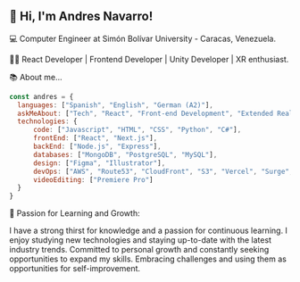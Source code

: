 <h2>👋 Hi, I'm Andres Navarro!</h2>

💻 Computer Engineer at Simón Bolívar University - Caracas, Venezuela.

👨‍💻 React Developer | Frontend Developer | Unity Developer | XR enthusiast.

📚 About me...

```javascript
const andres = {
  languages: ["Spanish", "English", "German (A2)"],
  askMeAbout: ["Tech", "React", "Front-end Development", "Extended Reality"],
  technologies: {
      code: ["Javascript", "HTML", "CSS", "Python", "C#"],
      frontEnd: ["React", "Next.js"],
      backEnd: ["Node.js", "Express"],
      databases: ["MongoDB", "PostgreSQL", "MySQL"],
      design: ["Figma", "Illustrator"],
      devOps: ["AWS", "Route53", "CloudFront", "S3", "Vercel", "Surge", "Heroku"],
      videoEditing: ["Premiere Pro"]
  }
}
```
🚀 Passion for Learning and Growth:

I have a strong thirst for knowledge and a passion for continuous learning.
I enjoy studying new technologies and staying up-to-date with the latest industry trends.
Committed to personal growth and constantly seeking opportunities to expand my skills.
Embracing challenges and using them as opportunities for self-improvement.




